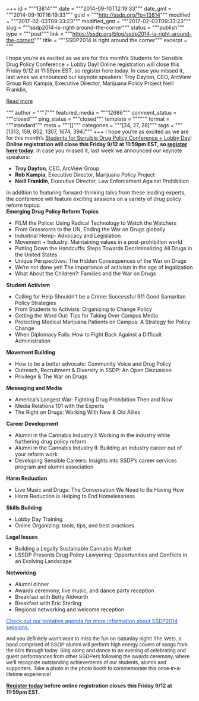 +++
id = """13814"""
date = """2014-09-10T12:19:33"""
date_gmt = """2014-09-10T16:19:33"""
guid = """http://ssdp.org/?p=13814"""
modified = """2017-02-03T09:33:23"""
modified_gmt = """2017-02-03T09:33:23"""
slug = """ssdp2014-is-right-around-the-corner"""
status = """publish"""
type = """post"""
link = """https://ssdp.org/blog/ssdp2014-is-right-around-the-corner/"""
title = """SSDP2014 is right around the corner"""
excerpt = """<p>I hope you&#8217;re as excited as we are for this month&#8217;s Students for Sensible Drug Policy Conference + Lobby Day! Online registration will close this Friday 9/12 at 11:59pm EST, so register here today. In case you missed it, last week we announced our keynote speakers: Troy Dayton, CEO, ArcView Group Rob Kampia, Executive Director, Marijuana Policy Project Neill Franklin,</p>
<div class="h10"></div>
<p><a class="more-link2 flat" href="https://ssdp.org/blog/ssdp2014-is-right-around-the-corner/">Read more</a></p>
"""
author = """7"""
featured_media = """12686"""
comment_status = """closed"""
ping_status = """closed"""
template = """"""
format = """standard"""
meta = """[]"""
categories = """[24, 27, 28]"""
tags = """[1313, 159, 852, 1307, 1674, 394]"""
+++
I hope you&#8217;re as excited as we are for this month&#8217;s <a href="http://ssdp.org/events/2014-conference-lobby-day/">Students for Sensible Drug Policy Conference + Lobby Day</a>! <strong>Online registration will close this Friday 9/12 at 11:59pm EST, so <a href="http://ssdp.nationbuilder.com/ssdp_2014">register here today</a>.</strong> In case you missed it, last week we announced our keynote speakers:
<ul>
	<li><strong>Troy Dayton</strong>, CEO, ArcView Group</li>
	<li><strong>Rob Kampia</strong>, Executive Director, Marijuana Policy Project</li>
	<li><strong>Neill Franklin</strong>, Executive Director, Law Enforcement Against Prohibition</li>
</ul>
In addition to featuring forward-thinking talks from these leading experts, the conference will feature exciting sessions on a variety of drug policy reform topics:
<div><strong>Emerging Drug Policy Reform Topics</strong></div>
<div>
<ul>
	<li>FILM the Police: Using Radical Technology to Watch the Watchers</li>
	<li>From Grassroots to the UN, Ending the War on Drugs globally</li>
	<li>Industrial Hemp- Advocacy and Legislation</li>
	<li>Movement + Industry: Maintaining values in a post-prohibition world</li>
	<li>Putting Down the Handcuffs: Steps Towards Decriminalizing All Drugs in the United States</li>
	<li>Unique Perspectives: The Hidden Consequences of the War on Drugs</li>
	<li>We’re not done yet! The importance of activism in the age of legalization</li>
	<li>What About the Children?: Families and the War on Drugs</li>
</ul>
</div>
<div><strong>Student Activism</strong></div>
<div>
<ul>
	<li>Calling for Help Shouldn’t be a Crime: Successful 911 Good Samaritan Policy Strategies</li>
	<li>From Students to Activists: Organizing to Change Policy</li>
	<li>Getting the Word Out: Tips for Taking Over Campus Media</li>
	<li>Protecting Medical Marijuana Patients on Campus: A Strategy for Policy Change</li>
	<li>When Diplomacy Fails: How to Fight Back Against a Difficult Administration</li>
</ul>
</div>
<div><strong>Movement Building</strong></div>
<div>
<ul>
	<li>How to be a better advocate: Community Voice and Drug Policy</li>
	<li>Outreach, Recruitment &amp; Diversity in SSDP: An Open Discussion</li>
	<li>Privilege &amp; The War on Drugs</li>
</ul>
</div>
<div><strong>Messaging and Media</strong></div>
<div>
<ul>
	<li>America’s Longest War: Fighting Drug Prohibition Then and Now</li>
	<li>Media Relations 101 with the Experts</li>
	<li>The Right on Drugs: Working With New &amp; Old Allies</li>
</ul>
</div>
<div><strong>Career Development </strong></div>
<div>
<ul>
	<li>Alumni in the Cannabis Industry ­I: Working in the industry while furthering drug policy reform</li>
	<li>Alumni in the Cannabis Industry II: Building an industry career out of your reform work</li>
	<li>Developing Sensible Careers: Insights into SSDP’s career services program and alumni association</li>
</ul>
</div>
<div><strong>Harm Reduction</strong></div>
<div>
<ul>
	<li>Live Music and Drugs: The Conversation We Need to Be Having How</li>
	<li>Harm Reduction is Helping to End Homelessness</li>
</ul>
</div>
<div><strong>Skills Building</strong></div>
<div>
<ul>
	<li>Lobby Day Training</li>
	<li>Online Organizing: tools, tips, and best practices</li>
</ul>
</div>
<div><strong>Legal Issues</strong></div>
<div>
<ul>
	<li>Building a Legally Sustainable Cannabis Market</li>
	<li>LSSDP Presents Drug Policy Lawyering: Opportunities and Conflicts in an Evolving Landscape</li>
</ul>
</div>
<div><strong>Networking</strong></div>
<div>
<ul>
	<li>Alumni dinner</li>
	<li>Awards ceremony, live music, and dance party reception</li>
	<li>Breakfast with Betty Aldworth</li>
	<li>Breakfast with Eric Sterling</li>
	<li>Regional networking and welcome reception</li>
</ul>
</div>
<a style="color: #1155cc;" href="http://org.salsalabs.com/dia/track.jsp?v=2&amp;c=fLZ0mU7eHVfaQ9QE%2FJFekzAGMb8W%2BHF5" target="_blank">Check out our tentative agenda for more information about SSDP2014 sessions.</a>
<p style="color: #222222;"><span style="font-family: Helvetica, Arial, Verdana, sans-serif;">And you definitely won&#8217;t want to miss the fun on Saturday night! The Wets, a band comprised of SSDP alumni will perform high energy covers of songs from the 60&#8217;s through today. Sing along and dance to an evening of celebrating and guest performances from other SSDPers following the awards ceremony, where we&#8217;ll recognize outstanding achievements of our students, alumni and supporters. Take a photo in the photo booth to commemorate this once-in-a-lifetime experience!</span></p>
<p style="color: #222222;"><strong><a href="http://ssdp.nationbuilder.com/ssdp_2014">Register today</a> before online registration closes this Friday 9/12 at 11:59pm EST.</strong></p>

